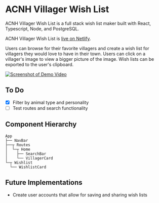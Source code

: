# ACNH Villager Wish List 

ACNH Villager Wish List is a full stack wish list maker 
built with React, Typescript, Node, and PostgreSQL. 

ACNH Villager Wish List is [live on Netlify](https://acnhvwl.netlify.app/).

Users can browse for their favorite villagers and create a wish list for villagers they would love to have in their town. 
Users can click on a villager's image to view a bigger picture of the image. 
Wish lists can be exported to the user's clipboard.  


[![Screenshot of Demo Video](https://cdn.discordapp.com/attachments/709643259789705317/769330360516739132/unknown.png)](https://www.youtube.com/watch?v=7gzCTY59eqY)


## To Do 
- [x] Filter by animal type and personality
- [ ] Test routes and search functionality 

## Component Hierarchy 
```
App
├── NavBar
├──┬ Routes
│  └─┬ Home
│    ├── SearchBar  
│    └── VillagerCard    
└─┬ Wishlist
  └── WishlistCard
```

## Future Implementations
- Create user accounts that allow for saving and sharing wish lists 